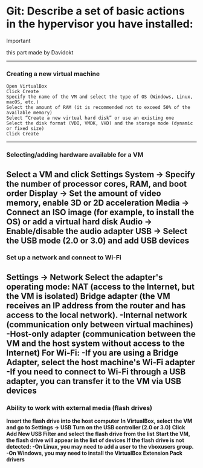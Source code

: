 # Git: **Describe a set of basic actions in the hypervisor you have installed:**
>[!IMPORTANT]
> this part made by Davidokt
---
### Creating a new virtual machine
    Open VirtualBox
    Click Create
    Specify the name of the VM and select the type of OS (Windows, Linux, macOS, etc.)
    Select the amount of RAM (it is recommended not to exceed 50% of the available memory)
    Select “Create a new virtual hard disk” or use an existing one
    Select the disk format (VDI, VMDK, VHD) and the storage mode (dynamic or fixed size)
    Click Create
---
### Selecting/adding hardware available for a VM
**Select a VM and click Settings**
**System → Specify the number of processor cores, RAM, and boot order**
**Display → Set the amount of video memory, enable 3D or 2D acceleration**
**Media → Connect an ISO image (for example, to install the OS) or add a virtual hard disk**
**Audio → Enable/disable the audio adapter**
**USB → Select the USB mode (2.0 or 3.0) and add USB devices**
---
### Set up a network and connect to Wi-Fi
**Settings → Network**
**Select the adapter's operating mode:
NAT (access to the Internet, but the VM is isolated)**
**Bridge adapter (the VM receives an IP address from the router and has access to the local network).
-Internal network (communication only between virtual machines)
-Host-only adapter (communication between the VM and the host system without access to the Internet)**
**For Wi-Fi:
-If you are using a Bridge Adapter, select the host machine's Wi-Fi adapter
-If you need to connect to Wi-Fi through a USB adapter, you can transfer it to the VM via USB devices**
---
### Ability to work with external media (flash drives)
**Insert the flash drive into the host computer**
**In VirtualBox, select the VM and go to Settings → USB**
**Turn on the USB controller (2.0 or 3.0)**
**Click Add New USB Filter and select the flash drive from the list**
**Start the VM, the flash drive will appear in the list of devices**
**If the flash drive is not detected:
-On Linux, you may need to add a user to the vboxusers group.
-On Windows, you may need to install the VirtualBox Extension Pack drivers**
